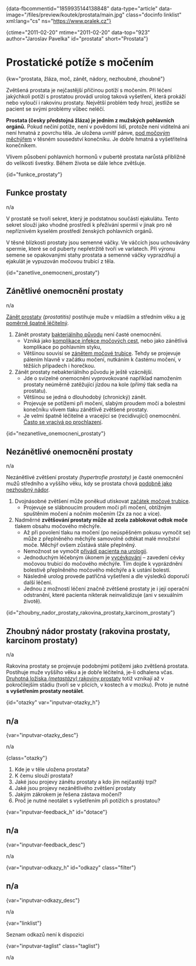 
{data-fbcommentid="1859935144138848" data-type="article" data-image="/files/preview/koutek/prostata/main.jpg" class="docinfo linklist" xml:lang="cs" ns="https://www.pralek.cz"}

{ctime="2011-02-20" mtime="2011-02-20" data-top="923" author="Jaroslav Pavelka" id="prostata" short="Prostata"}

# Prostatické potíže s močením

<!-- generated attribute kw by user_updatekw.sh on 2021-11-10, do not edit -->

{kw="prostata, žláza, moč, zánět, nádory, nezhoubné, zhoubné"}

Zvětšená prostata je nejčastější příčinou potíží s močením. Při léčení jakýchkoli potíží s prostatou provádí urolog taková vyšetření, která prokáží nebo vyloučí i rakovinu prostaty. Největší problém tedy hrozí, jestliže se pacient se svými problémy vůbec neléčí.

**Prostata (česky předstojná žláza) je jedním z mužských pohlavních orgánů.** Pokud nečiní potíže, není v povědomí lidí, protože není viditelná ani není hmatná z povrchu těla. Je uložena uvnitř pánve, [pod močovým měchýřem][1] v těsném sousedství konečníku. Je dobře hmatná a vyšetřitelná konečníkem.

Vlivem působení pohlavních hormonů v pubertě prostata narůstá přibližně do velikosti švestky. Během života se dále lehce zvětšuje.

{id="funkce_prostaty"}

## Funkce prostaty

n/a

V prostatě se tvoří sekret, který je podstatnou součástí ejakulátu. Tento sekret slouží jako vhodné prostředí k přežívání spermií v jinak pro ně nepříznivém kyselém prostředí ženských pohlavních orgánů.

V těsné blízkosti prostaty jsou semenné váčky. Ve váčcích jsou uchovávány spermie, které se od puberty nepřetržitě tvoří ve varlatech. Při výronu semene se opakovanými stahy prostata a semenné váčky vyprazdňují a ejakulát je vypuzován močovou trubicí z těla.

{id="zanetlive\_onemocneni\_prostaty"}

## Zánětlivé onemocnění prostaty

n/a

[Zánět prostaty][2] _(prostatitis)_ postihuje muže v mladším a středním věku a [je poměrně špatně léčitelný][3].

  1. Zánět prostaty [bakteriálního původu][4] není časté onemocnění. 
      * Vzniká jako [komplikace infekce močových cest][5], nebo jako zánětlivá komplikace po pohlavním styku,
      * Většinou souvisí se [zánětem močové trubice][6]. Tehdy se projevuje pálením hlavně v začátku močení, nutkáním k častému močení, v těžších případech i horečkou.
  2. Zánět prostaty nebakteriálního původu je ještě vzácnější. 
      * Jde o svízelné onemocnění vyprovokované například namožením prostaty neúměrně zatěžující jízdou na kole (přímý tlak sedla na prostatu).
      * Většinou se jedná o dlouhodobý (chronický) zánět.
      * Projevuje se potížemi při močení, slabým proudem moči a bolestmi konečníku vlivem tlaku zánětlivě zvětšené prostaty.
      * Je velmi špatně léčitelné a vracející se (recidivující) onemocnění. [Často se vracívá po prochlazení][7].

{id="nezanetlive\_onemocneni\_prostaty"}

## Nezánětlivé onemocnění prostaty

n/a

Nezánětlivé zvětšení prostaty _(hypertrofie prostaty)_ je časté onemocnění mužů středního a vyššího věku, kdy se prostata chová [podobně jako nezhoubný nádor][8].

  1. Dvojnásobné zvětšení může poněkud utiskovat [začátek močové trubice][1]. 
      * Projevuje se slábnoucím proudem moči při močení, obtížným spuštěním močení a nočním močením (2x za noc a více).
  2. Nadměrné **zvětšování prostaty může až zcela zablokovat odtok moče** tlakem obsahu močového měchýře. 
      * Až při povolení tlaku na močení (po neúspěšném pokusu vymočit se) může z přeplněného měchýře samovolně odtékat malé množství moče. Měchýř ovšem zůstává stále přeplněný.
      * Nemožnost se vymočit [přivádí pacienta na urologii][9].
      * Jednoduchým léčebným úkonem je [vycévkování][10] – zavedení cévky močovou trubicí do močového měchýře. Tím dojde k vyprázdnění bolestivě přeplněného močového měchýře a k ustání bolestí.
      * Následně urolog provede patřičná vyšetření a dle výsledků doporučí další léčení.
      * Jednou z možností léčení značně zvětšené prostaty je i její operační odstranění, které pacienta nikterak neinvalidizuje (ani v sexuálním životě).

{id="zhoubny\_nador\_prostaty\_rakovina\_prostaty\_karcinom\_prostaty"}

## Zhoubný nádor prostaty (rakovina prostaty, karcinom prostaty)

n/a

Rakovina prostaty se projevuje podobnými potížemi jako zvětšená prostata. Postihuje muže vyššího věku a je dobře léčitelná, je-li odhalena včas. [Druhotná ložiska _(metastázy)_ rakoviny prostaty][8] totiž vznikají až v pokročilejším stádiu (tvoří se v plicích, v kostech a v mozku). Proto je nutné **s vyšetřením prostaty neotálet**. 

{id="otazky" var="inputvar-otazky_h"}

## n/a

{var="inputvar-otazky_desc"}

n/a

{class="otazky"}

  1. Kde je v těle uložena prostata?
  2. K čemu slouží prostata?
  3. Jaké jsou projevy zánětu prostaty a kdo jím nejčastěji trpí?
  4. Jaké jsou projevy nezánětlivého zvětšení prostaty
  5. Jakým zákrokem je řešena zástava močení?
  6. Proč je nutné neotálet s vyšetřením při potížích s prostatou?

{var="inputvar-feedback_h" id="dotace"}

## n/a

{var="inputvar-feedback_desc"}

n/a

{var="inputvar-odkazy_h" id="odkazy" class="filter"}

## n/a

{var="inputvar-odkazy_desc"}

n/a

{var="linklist"}

Seznam odkazů není k dispozici

{var="inputvar-taglist" class="taglist"}

n/a

 [1]: mocove_kameny
 [2]: vyvoj_zanetu
 [3]: antibiotika
 [4]: bakterie
 [5]: teplota
 [6]: mocova_infekce
 [7]: angina
 [8]: nezhoubny_nebo_zhoubny_nador
 [9]: nalehavost_vysetreni
 [10]: cevkovani

